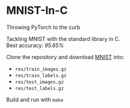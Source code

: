 # MNIST-In-C
Throwing PyTorch to the curb

Tackling MNIST with the standard library in C. <br/>
Best accuracy: _95.65%_

Clone the repository and download [MNIST](http://yann.lecun.com/exdb/mnist/) into:
- `res/train_images.gz`
- `res/train_labels.gz`
- `res/test_images.gz`
- `res/test_labels.gz`

Build and run with `make`


